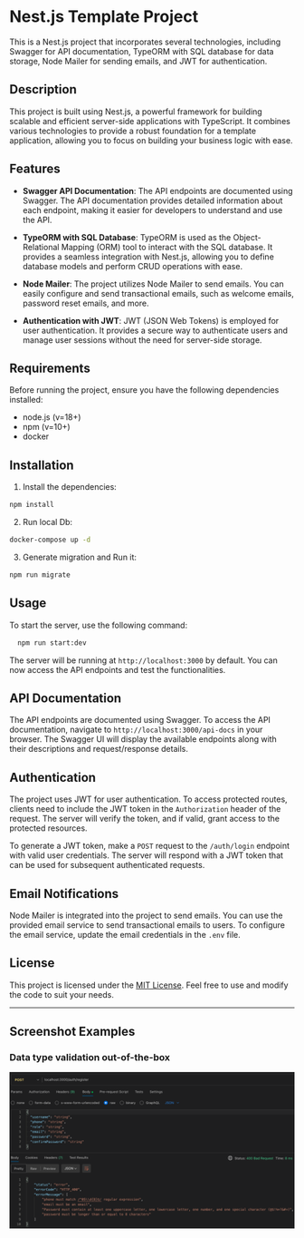 # Nest.js Template Project

This is a Nest.js project that incorporates several technologies, including Swagger for API documentation, TypeORM with SQL database for data storage, Node Mailer for sending emails, and JWT for authentication.

## Description

This project is built using Nest.js, a powerful framework for building scalable and efficient server-side applications with TypeScript. It combines various technologies to provide a robust foundation for a template application, allowing you to focus on building your business logic with ease.

## Features

- **Swagger API Documentation**: The API endpoints are documented using Swagger. The API documentation provides detailed information about each endpoint, making it easier for developers to understand and use the API.

- **TypeORM with SQL Database**: TypeORM is used as the Object-Relational Mapping (ORM) tool to interact with the SQL database. It provides a seamless integration with Nest.js, allowing you to define database models and perform CRUD operations with ease.

- **Node Mailer**: The project utilizes Node Mailer to send emails. You can easily configure and send transactional emails, such as welcome emails, password reset emails, and more.

- **Authentication with JWT**: JWT (JSON Web Tokens) is employed for user authentication. It provides a secure way to authenticate users and manage user sessions without the need for server-side storage.

## Requirements

Before running the project, ensure you have the following dependencies installed:

- node.js (v=18+)
- npm     (v=10+)
- docker

## Installation


1. Install the dependencies:

```bash
npm install
```

2.  Run local Db:

```bash
docker-compose up -d
```

3. Generate migration and Run it:

```bash
npm run migrate
```

## Usage

To start the server, use the following command:

```bash
  npm run start:dev
```

The server will be running at `http://localhost:3000` by default. You can now access the API endpoints and test the functionalities.

## API Documentation

The API endpoints are documented using Swagger. To access the API documentation, navigate to `http://localhost:3000/api-docs` in your browser. The Swagger UI will display the available endpoints along with their descriptions and request/response details.

## Authentication

The project uses JWT for user authentication. To access protected routes, clients need to include the JWT token in the `Authorization` header of the request. The server will verify the token, and if valid, grant access to the protected resources.

To generate a JWT token, make a `POST` request to the `/auth/login` endpoint with valid user credentials. The server will respond with a JWT token that can be used for subsequent authenticated requests.

## Email Notifications

Node Mailer is integrated into the project to send emails. You can use the provided email service to send transactional emails to users. To configure the email service, update the email credentials in the `.env` file.

## License

This project is licensed under the [MIT License](LICENSE). Feel free to use and modify the code to suit your needs.

---

## Screenshot Examples

### Data type validation out-of-the-box
![alt text](./screenshots_examples/requestValidation.png)